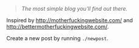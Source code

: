 > _The most simple blog you'll find out there._

Inspired by http://motherfuckingwebsite.com/ and http://bettermotherfuckingwebsite.com/.

Create a new post by running `./newpost`.
